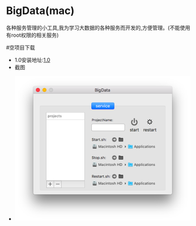 # BigData(mac)
各种服务管理的小工具,我为学习大数据的各种服务而开发的,方便管理。(不能使用有root权限的相关服务)

#空项目下载
- 1.0安装地址:[1.0](https://pan.baidu.com/s/1mi8Y1T2)
- 截图
 * [![bigdata.png](/Screenshot/bigdata.png)](/Screenshot/bigdata.png)
